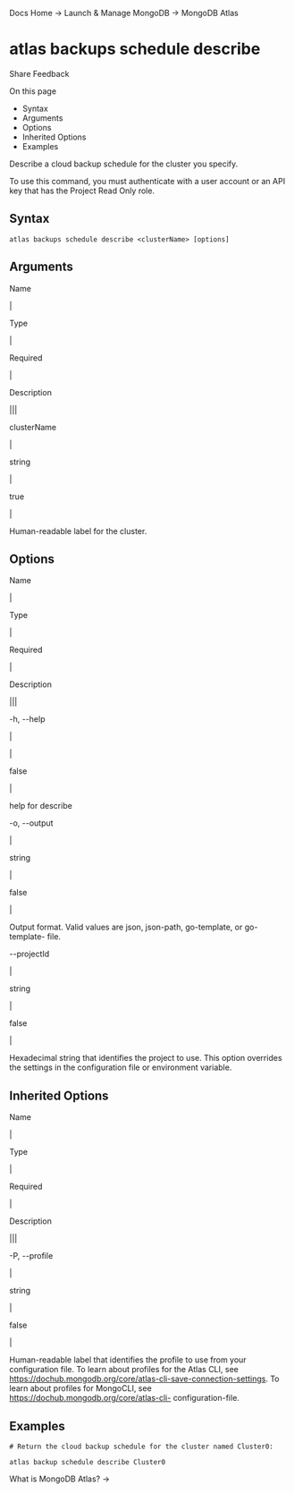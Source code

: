Docs Home → Launch & Manage MongoDB → MongoDB Atlas

# atlas backups schedule describe

Share Feedback

On this page

  * Syntax
  * Arguments
  * Options
  * Inherited Options
  * Examples

Describe a cloud backup schedule for the cluster you specify.

To use this command, you must authenticate with a user account or an API key
that has the Project Read Only role.

## Syntax

    
    
    atlas backups schedule describe <clusterName> [options]  
      
  
## Arguments

Name

|

Type

|

Required

|

Description  
  
|||  
  
clusterName

|

string

|

true

|

Human-readable label for the cluster.  
  
## Options

Name

|

Type

|

Required

|

Description  
  
|||  
  
-h, --help

|

|

false

|

help for describe  
  
-o, --output

|

string

|

false

|

Output format. Valid values are json, json-path, go-template, or go-template-
file.  
  
\--projectId

|

string

|

false

|

Hexadecimal string that identifies the project to use. This option overrides
the settings in the configuration file or environment variable.  
  
## Inherited Options

Name

|

Type

|

Required

|

Description  
  
|||  
  
-P, --profile

|

string

|

false

|

Human-readable label that identifies the profile to use from your
configuration file. To learn about profiles for the Atlas CLI, see
https://dochub.mongodb.org/core/atlas-cli-save-connection-settings. To learn
about profiles for MongoCLI, see https://dochub.mongodb.org/core/atlas-cli-
configuration-file.  
  
## Examples

    
    
    # Return the cloud backup schedule for the cluster named Cluster0:  
      
    atlas backup schedule describe Cluster0  
  
What is MongoDB Atlas? →

